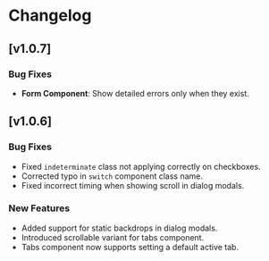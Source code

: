 # Changelog

## [v1.0.7]

### Bug Fixes
- **Form Component**: Show detailed errors only when they exist.

## [v1.0.6]

### Bug Fixes
- Fixed `indeterminate` class not applying correctly on checkboxes.
- Corrected typo in `switch` component class name.
- Fixed incorrect timing when showing scroll in dialog modals.

### New Features
- Added support for static backdrops in dialog modals.
- Introduced scrollable variant for tabs component.
- Tabs component now supports setting a default active tab.
